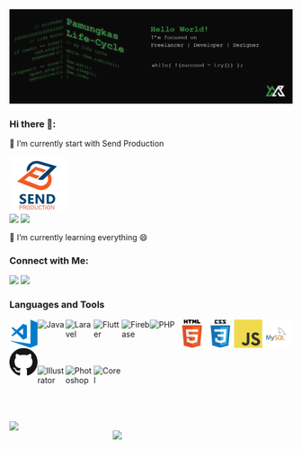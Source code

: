<!--### Hi there 👋
-->
<!--
**yogameleniawan/yogameleniawan** is a ✨ _special_ ✨ repository because its `README.md` (this file) appears on your GitHub profile.

Here are some ideas to get you started:

- 🔭 I’m currently working on ...
- 🌱 I’m currently learning ...
- 👯 I’m looking to collaborate on ...
- 🤔 I’m looking for help with ...
- 💬 Ask me about ...
- 📫 How to reach me: ...
- 😄 Pronouns: ...
- ⚡ Fun fact: ...
-->

<img src="https://github.com/yogameleniawan/yogameleniawan/blob/master/image.jpg">

### Hi there 👋:

<p>🔭 I’m currently start with Send Production
</p>
<p>
<img alt="Visual Studio Code" width="100px" src="https://github.com/yogameleniawan/yogameleniawan/blob/master/1.png" />
<br>
<code><a href="https://www.linkedin.com/company/send-production/about/" target="_blank"><img src="https://image.flaticon.com/icons/png/512/174/174857.png" height=25></a></code>
<code><a href="https://www.instagram.com/sendproduction.id/" target="_blank"><img src="https://image.flaticon.com/icons/png/512/174/174855.png" height=25></a></code>
</p>
<p>🌱 I’m currently learning everything 😄</p>

### Connect with Me:
<code><a href="https://www.linkedin.com/in/yogameleniawan/" target="_blank"><img src="https://img.shields.io/badge/linkedin-%230077B5.svg?&style=for-the-badge&logo=linkedin&logoColor=white" height=25></a></code>
<code><a href="https://www.instagram.com/yogameleniawan/" target="_blank"><img src="https://img.shields.io/badge/instagram-%23E4405F.svg?&style=for-the-badge&logo=instagram&logoColor=white" height=25></a></code>


### Languages and Tools
<p>
<img align="left" alt="Visual Studio Code" width="50px" src="https://raw.githubusercontent.com/github/explore/80688e429a7d4ef2fca1e82350fe8e3517d3494d/topics/visual-studio-code/visual-studio-code.png" />
<img align="left" alt="Java" width="50px" src="https://arnondora.in.th/content/images/2021/01/Get-to-know-Java-Logo.png" />
<img align="left" alt="Laravel" width="50px" src="https://static-00.iconduck.com/assets.00/laravel-icon-497x512-uwybstke.png" />
<img align="left" alt="Flutter" width="50px" src="https://cdn.iconscout.com/icon/free/png-512/flutter-2038877-1720090.png" />
<img align="left" alt="Firebase" width="50px" src="https://firebase.google.com/downloads/brand-guidelines/PNG/logo-vertical.png?hl=id" />
<img align="left" alt="PHP" width="50px" src="https://cdn.iconscout.com/icon/free/png-512/php-27-226042.png" />
<img align="left" alt="HTML5" width="50px" src="https://raw.githubusercontent.com/github/explore/80688e429a7d4ef2fca1e82350fe8e3517d3494d/topics/html/html.png" />
<img align="left" alt="CSS3" width="50px" src="https://raw.githubusercontent.com/github/explore/80688e429a7d4ef2fca1e82350fe8e3517d3494d/topics/css/css.png" />
<img align="left" alt="JavaScript" width="50px" src="https://raw.githubusercontent.com/github/explore/80688e429a7d4ef2fca1e82350fe8e3517d3494d/topics/javascript/javascript.png" />
<img align="left" alt="MySQL" width="50px" src="https://raw.githubusercontent.com/github/explore/80688e429a7d4ef2fca1e82350fe8e3517d3494d/topics/mysql/mysql.png" />
<img align="left" alt="GitHub" width="50px" src="https://raw.githubusercontent.com/github/explore/78df643247d429f6cc873026c0622819ad797942/topics/github/github.png" />
</p>
<br><br><br><br>
<p>
<img align="left" alt="Illustrator" width="50px" src="https://upload.wikimedia.org/wikipedia/commons/thumb/4/4e/Adobe_Illustrator_Icon_%28CS6%29.svg/1200px-Adobe_Illustrator_Icon_%28CS6%29.svg.png" />
<img align="left" alt="Photoshop" width="50px" src="https://upload.wikimedia.org/wikipedia/commons/thumb/9/92/Adobe_Photoshop_CS6_icon.svg/781px-Adobe_Photoshop_CS6_icon.svg.png" />
    <img align="left" alt="Corel" width="50px" src="https://seeklogo.com/images/C/coreldraw-x7-logo-747B0DC253-seeklogo.com.png" />
</p>
<br><br><br><br><br>
<p>
<img align="left" src="https://github-readme-stats.vercel.app/api?username=yogameleniawan&&&count_private=true&show_icons=true&title_color=37903f&icon_color=eeeeee&text_color=eeeeee&bg_color=0a0a0a" width="400">
<img align="right" src="https://github-readme-stats.vercel.app/api/top-langs/?username=yogameleniawan&&show_icons=tru&title_color=37903f&icon_color=eeeeee&text_color=eeeeee&bg_color=0a0a0a&layout=compact" width="320">
</p>




    








